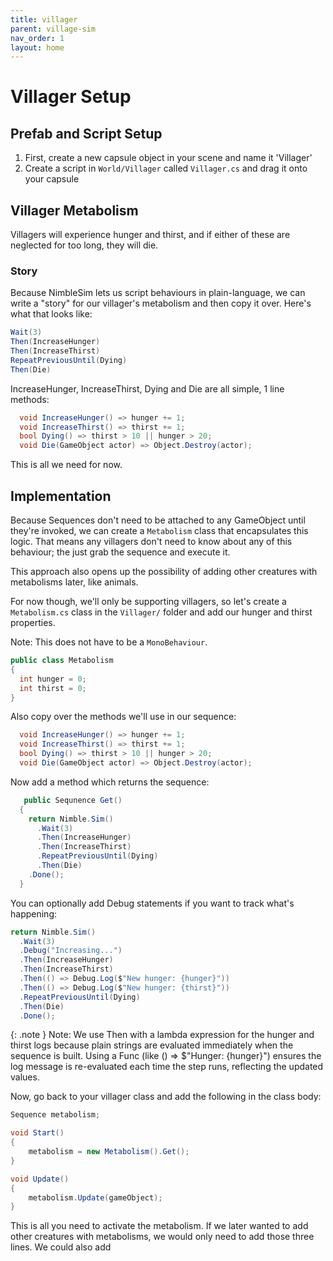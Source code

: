 ```yaml
---
title: villager
parent: village-sim
nav_order: 1
layout: home
---
```


# Villager Setup

## Prefab and Script Setup

1. First, create a new capsule object in your scene and name it 'Villager'
2. Create a script in `World/Villager` called `Villager.cs` and drag it onto your capsule

## Villager Metabolism

Villagers will experience hunger and thirst, and if either of these are neglected for too long, they will die.

### Story

Because NimbleSim lets us script behaviours in plain-language, we can write a "story" for our villager's metabolism and then copy it over. Here's what that looks like:

```csharp
Wait(3)
Then(IncreaseHunger)
Then(IncreaseThirst)
RepeatPreviousUntil(Dying)
Then(Die)
```

IncreaseHunger, IncreaseThirst, Dying and Die are all simple, 1 line methods:

```csharp
  void IncreaseHunger() => hunger += 1;
  void IncreaseThirst() => thirst += 1;
  bool Dying() => thirst > 10 || hunger > 20;
  void Die(GameObject actor) => Object.Destroy(actor);
```

This is all we need for now. 

## Implementation

Because Sequences don't need to be attached to any GameObject until they're invoked, we can create a `Metabolism` class that encapsulates this logic. That means any villagers don't need to know about any of this behaviour; the just grab the sequence and execute it.

This approach also opens up the possibility of adding other creatures with metabolisms later, like animals.

For now though, we'll only be supporting villagers, so let's create a `Metabolism.cs` class in the `Villager/` folder and add our hunger and thirst properties.

Note: This does not have to be a `MonoBehaviour`.

```csharp
public class Metabolism
{
  int hunger = 0;
  int thirst = 0;
}
```

Also copy over the methods we'll use in our sequence:

```csharp
  void IncreaseHunger() => hunger += 1;
  void IncreaseThirst() => thirst += 1;
  bool Dying() => thirst > 10 || hunger > 20;
  void Die(GameObject actor) => Object.Destroy(actor);
```

Now add a method which returns the sequence:

```csharp
   public Sequnence Get()
  {
    return Nimble.Sim()
      .Wait(3)
      .Then(IncreaseHunger)
      .Then(IncreaseThirst)
      .RepeatPreviousUntil(Dying)
      .Then(Die)
    .Done();
  }
```

You can optionally add Debug statements if you want to track what's happening:

```csharp
return Nimble.Sim()
  .Wait(3)
  .Debug("Increasing...")
  .Then(IncreaseHunger)
  .Then(IncreaseThirst)
  .Then(() => Debug.Log($"New hunger: {hunger}"))
  .Then(() => Debug.Log($"New hunger: {thirst}"))
  .RepeatPreviousUntil(Dying)
  .Then(Die)
  .Done();
```

{: .note }
Note: We use Then with a lambda expression for the hunger and thirst logs because plain strings are evaluated immediately when the sequence is built.
Using a Func<string> (like () => $"Hunger: {hunger}") ensures the log message is re-evaluated each time the step runs, reflecting the updated values.


Now, go back to your villager class and add the following in the class body:

```csharp
Sequence metabolism;

void Start()
{
    metabolism = new Metabolism().Get();
}

void Update()
{
    metabolism.Update(gameObject);
}
```



This is all you need to activate the metabolism. If we later wanted to add other creatures with metabolisms, we would only need to add those three lines. We could also add 